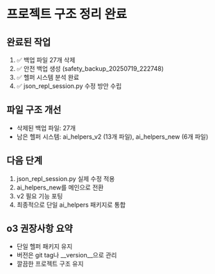 # 프로젝트 구조 정리 완료

## 완료된 작업
1. ✅ 백업 파일 27개 삭제
2. ✅ 안전 백업 생성 (safety_backup_20250719_222748)
3. ✅ 헬퍼 시스템 분석 완료
4. ✅ json_repl_session.py 수정 방안 수립

## 파일 구조 개선
- 삭제된 백업 파일: 27개
- 남은 헬퍼 시스템: ai_helpers_v2 (13개 파일), ai_helpers_new (6개 파일)

## 다음 단계
1. json_repl_session.py 실제 수정 적용
2. ai_helpers_new를 메인으로 전환
3. v2 필요 기능 포팅
4. 최종적으로 단일 ai_helpers 패키지로 통합

## o3 권장사항 요약
- 단일 헬퍼 패키지 유지
- 버전은 git tag나 __version__으로 관리
- 깔끔한 프로젝트 구조 유지
